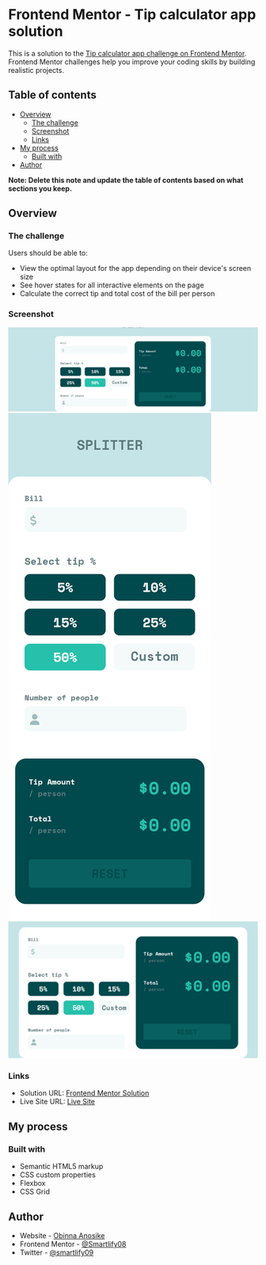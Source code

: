 # Frontend Mentor - Tip calculator app solution

This is a solution to the [Tip calculator app challenge on Frontend Mentor](https://www.frontendmentor.io/challenges/tip-calculator-app-ugJNGbJUX). Frontend Mentor challenges help you improve your coding skills by building realistic projects.

## Table of contents

- [Overview](#overview)
  - [The challenge](#the-challenge)
  - [Screenshot](#screenshot)
  - [Links](#links)
- [My process](#my-process)
  - [Built with](#built-with)
- [Author](#author)

**Note: Delete this note and update the table of contents based on what sections you keep.**

## Overview

### The challenge

Users should be able to:

- View the optimal layout for the app depending on their device's screen size
- See hover states for all interactive elements on the page
- Calculate the correct tip and total cost of the bill per person

### Screenshot

![](./Screenshots/Desktop-tip-calc.png)
![](./Screenshots/Mobile-tip-calc.png)
![](./Screenshots/Tablet-tip-calc.png)

### Links

- Solution URL: [Frontend Mentor Solution](https://www.frontendmentor.io/solutions/tip-calculator-app-using-html-css-vanilla-js-iUeYzKvC5d)
- Live Site URL: [Live Site](https://tip-calculator-smartlify.netlify.app/)

## My process

### Built with

- Semantic HTML5 markup
- CSS custom properties
- Flexbox
- CSS Grid

## Author

- Website - [Obinna Anosike](https://superb-pony-63b1e3.netlify.app/)
- Frontend Mentor - [@Smartlify08](https://www.frontendmentor.io/profile/Smartlify08)
- Twitter - [@smartlify09](https://www.twitter.com/smartlify09)
